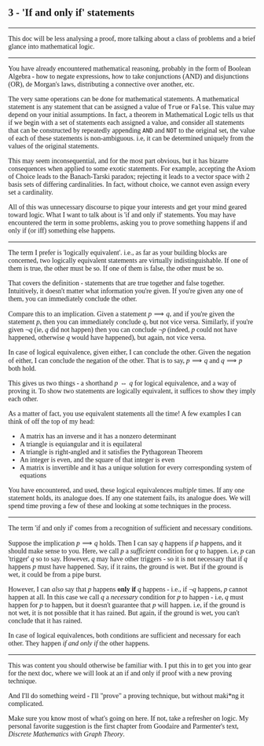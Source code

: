 <span style='font-family: Calibri'>

## 3 - 'If and only if' statements

</span>

---

<span style='font-family: Bahnschrift'>

This doc will be less analysing a proof, more talking about a class of problems and a brief glance into mathematical logic.

---

You have already encountered mathematical reasoning, probably in the form of Boolean Algebra - how to negate expressions, how to take conjunctions (AND) and disjunctions (OR), de Morgan's laws, distributing a connective over another, etc.

The very same operations can be done for mathematical statements. A mathematical statement is any statement that can be assigned a value of `True` or `False`. This value may depend on your initial assumptions. In fact, a theorem in Mathematical Logic tells us that if we begin with a set of statements each assigned a value, and consider all statements that can be constructed by repeatedly appending `AND` and `NOT` to the original set, the value of each of these statements is non-ambiguous. i.e, it can be determined uniquely from the values of the original statements.

This may seem inconsequential, and for the most part obvious, but it has bizarre consequences when applied to some exotic statements. For example, accepting the Axiom of Choice leads to the Banach-Tarski paradox; rejecting it leads to a vector space with 2 basis sets of differing cardinalities. In fact, without choice, we cannot even assign every set a cardinality.

All of this was unnecessary discourse to pique your interests and get your mind geared toward logic. What I want to talk about is 'if and only if' statements. You may have encountered the term in some problems, asking you to prove something happens if and only if (or iff) something else happens.

---

The term I prefer is 'logically equivalent'. i.e., as far as your building blocks are concerned, two logically equivalent statements are virtually indistinguishable. If one of them is true, the other must be so. If one of them is false, the other must be so.

That covers the definition - statements that are true together and false together. Intuitively, it doesn't matter what information you're given. If you're given any one of them, you can immediately conclude the other.

Compare this to an implication. Given a statement $p \implies q$, and if you're given the statement $p$, then you can immediately conclude $q$, but not vice versa. Similarly, if you're given $\neg q$ (ie, $q$ did not happen) then you can conclude $\neg p$ (indeed, $p$ could not have happened, otherwise $q$ would have happened), but again, not vice versa.

In case of logical equivalence, given either, I can conclude the other. Given the negation of either, I can conclude the negation of the other. That is to say, $p \implies q$ and $q \implies p$ both hold.


This gives us two things - a shorthand $p \iff q$ for logical equivalence, and a way of proving it. To show two statements are logically equivalent, it suffices to show they imply each other.

As a matter of fact, you use equivalent statements all the time! A few examples I can think of off the top of my head:

- A matrix has an inverse and it has a nonzero determinant
- A triangle is equiangular and it is equilateral
- A triangle is right-angled and it satisfies the Pythagorean Theorem
- An integer is even, and the square of that integer is even
- A matrix is invertible and it has a unique solution for every corresponding system of equations

You have encountered, and used, these logical equivalences *multiple* times. If any one statement holds, its analogue does. If any one statement fails, its analogue does. We will spend time proving a few of these and looking at some techniques in the process.

---

The term 'if and only if' comes from a recognition of sufficient and necessary conditions.

Suppose the implication $p \implies q$ holds. Then I can say $q$ happens if $p$ happens, and it should make sense to you. Here, we call $p$ a *sufficient* condition for $q$ to happen. i.e, $p$ can 'trigger' $q$ so to say. However, $q$ may have other triggers - so it is not necessary that if $q$ happens $p$ must have happened. Say, if it rains, the ground is wet. But if the ground is wet, it could be from a pipe burst.

However, I can *also* say that $p$ happens **only if** $q$ happens - i.e., if $\neg q$ happens, $p$ cannot happen at all. In this case we call $q$ a *necessary* condition for $p$ to happen - i.e, $q$ must happen for $p$ to happen, but it doesn't guarantee that $p$ will happen. i.e, if the ground is not wet, it is not possible that it has rained. But again, if the ground is wet, you can't conclude that it has rained.

In case of logical equivalences, both conditions are sufficient and necessary for each other. They happen *if and only if* the other happens.

---

This was content you should otherwise be familiar with. I put this in to get you into gear for the next doc, where we will look at an if and only if proof with a new proving technique.

And I'll do something weird - I'll "prove" a proving technique, but without maki*ng it complicated.

Make sure you know most of what's going on here. If not, take a refresher on logic. My personal favorite suggestion is the first chapter from Goodaire and Parmenter's text, *Discrete Mathematics with Graph Theory*.

</span>